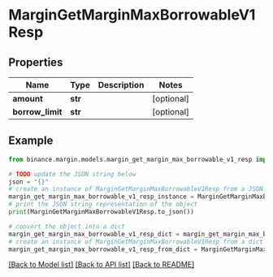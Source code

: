 # MarginGetMarginMaxBorrowableV1Resp


## Properties

Name | Type | Description | Notes
------------ | ------------- | ------------- | -------------
**amount** | **str** |  | [optional] 
**borrow_limit** | **str** |  | [optional] 

## Example

```python
from binance.margin.models.margin_get_margin_max_borrowable_v1_resp import MarginGetMarginMaxBorrowableV1Resp

# TODO update the JSON string below
json = "{}"
# create an instance of MarginGetMarginMaxBorrowableV1Resp from a JSON string
margin_get_margin_max_borrowable_v1_resp_instance = MarginGetMarginMaxBorrowableV1Resp.from_json(json)
# print the JSON string representation of the object
print(MarginGetMarginMaxBorrowableV1Resp.to_json())

# convert the object into a dict
margin_get_margin_max_borrowable_v1_resp_dict = margin_get_margin_max_borrowable_v1_resp_instance.to_dict()
# create an instance of MarginGetMarginMaxBorrowableV1Resp from a dict
margin_get_margin_max_borrowable_v1_resp_from_dict = MarginGetMarginMaxBorrowableV1Resp.from_dict(margin_get_margin_max_borrowable_v1_resp_dict)
```
[[Back to Model list]](../README.md#documentation-for-models) [[Back to API list]](../README.md#documentation-for-api-endpoints) [[Back to README]](../README.md)


